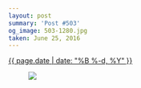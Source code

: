 ```yaml
---
layout: post
summary: 'Post #503'
og_image: 503-1280.jpg
taken: June 25, 2016
---
```


<div class="post">
 <time>
  <a href="/503">
   {{ page.date | date: "%B %-d, %Y" }}
  </a>
 </time>
 <a href="/503">
  <figure data-taken="6/25/2016">
   <img sizes="(min-width: 700px) 50vw, calc(100vw - 2rem)" src="{{ site.assets_url }}/503-640.jpg" srcset="{{ site.assets_url }}/503-1280.jpg 1280w, {{ site.assets_url }}/503-960.jpg 960w, {{ site.assets_url }}/503-640.jpg 640w, {{ site.assets_url }}/503-320.jpg 320w"/>
  </figure>
 </a>
</div>
